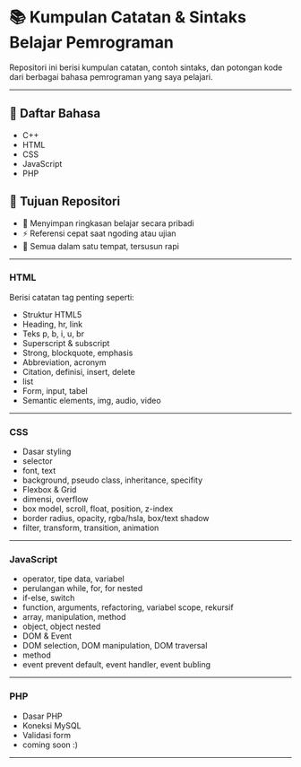 # 📚 Kumpulan Catatan & Sintaks Belajar Pemrograman

Repositori ini berisi kumpulan catatan, contoh sintaks, dan potongan kode dari berbagai bahasa pemrograman yang saya pelajari.

---

## 📖 Daftar Bahasa

- C++
- HTML
- CSS
- JavaScript
- PHP
  
## 📌 Tujuan Repositori

- 🧠 Menyimpan ringkasan belajar secara pribadi
- ⚡ Referensi cepat saat ngoding atau ujian
- 📂 Semua dalam satu tempat, tersusun rapi

---
### HTML
Berisi catatan tag penting seperti:
- Struktur HTML5
- Heading, hr, link
- Teks p, b, i, u, br
- Superscript & subscript
- Strong, blockquote, emphasis
- Abbreviation, acronym
- Citation, definisi, insert, delete
- list
- Form, input, tabel
- Semantic elements, img, audio, video

---

### CSS
- Dasar styling
- selector
- font, text
- background, pseudo class, inheritance, specifity
- Flexbox & Grid
- dimensi, overflow
- box model, scroll, float, position, z-index
- border radius, opacity, rgba/hsla, box/text shadow
- filter, transform, transition, animation

---

### JavaScript
- operator, tipe data, variabel
- perulangan while, for, for nested
- if-else, switch
- function, arguments, refactoring, variabel scope, rekursif
- array, manipulation, method
- object, object nested
- DOM & Event
- DOM selection, DOM manipulation, DOM traversal
- method
- event prevent default, event handler, event bubling

---

### PHP
- Dasar PHP
- Koneksi MySQL
- Validasi form
- coming soon  :)

---
